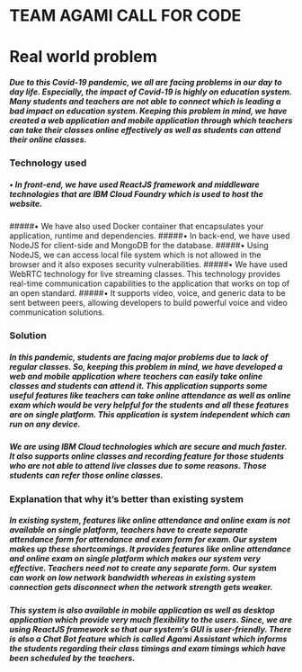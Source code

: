 # TEAM AGAMI CALL FOR CODE

# Real world problem

##### Due to this Covid-19 pandemic, we all are facing problems in our day to day life. Especially, the impact of Covid-19 is highly on education system. Many students and teachers are not able to connect which is leading a bad impact on education system. Keeping this problem in mind, we have created a web application and mobile application through which teachers can take their classes online effectively as well as students can attend their online classes.

### Technology used

##### •	In front-end, we have used ReactJS framework and middleware technologies that are IBM Cloud Foundry which is used to host the website.
#####•	We have also used Docker container that encapsulates your application, runtime and dependencies.
#####•	In back-end, we have used NodeJS for client-side and MongoDB for the database. 
#####•	Using NodeJS, we can access local file system which is not allowed in the browser and it also exposes security vulnerabilities. 
#####•	We have used WebRTC technology for live streaming classes. This technology provides real-time communication capabilities to the application that works on top of an open standard.
#####•	It supports video, voice, and generic data to be sent between peers, allowing developers to build powerful voice and video communication solutions.

### Solution

##### In this pandemic, students are facing major problems due to lack of regular classes. So, keeping this problem in mind, we have developed a web and mobile application where teachers can easily take online classes and students can attend it. This application supports some useful features like teachers can take online attendance as well as online exam which would be very helpful for the students and all these features are on single platform. This application is system independent which can run on any device.

##### We are using IBM Cloud technologies which are secure and much faster. It also supports online classes and recording feature for those students who are not able to attend live classes due to some reasons. Those students can refer those online classes.

### Explanation that why it’s better than existing system

##### In existing system, features like online attendance and online exam is not available on single platform, teachers have to create separate attendance form for attendance and exam form for exam. Our system makes up these shortcomings. It provides features like online attendance and online exam on single platform which makes our system very effective. Teachers need not to create any separate form. Our system can work on low network bandwidth whereas in existing system connection gets disconnect when the network strength gets weaker. 

##### This system is also available in mobile application as well as desktop application which provide very much flexibility to the users. Since, we are using ReactJS framework so that our system’s GUI is user-friendly. There is also a Chat Bot feature which is called Agami Assistant which informs the students regarding their class timings and exam timings which have been scheduled by the teachers.
